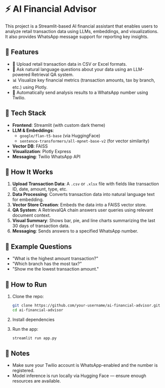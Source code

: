 
# ⚡ AI Financial Advisor

This project is a Streamlit-based AI financial assistant that enables users to analyze retail transaction data using LLMs, embeddings, and visualizations. It also provides WhatsApp message support for reporting key insights.

## 🔧 Features

- 📁 Upload retail transaction data in CSV or Excel formats.
- 💬 Ask natural language questions about your data using an LLM-powered Retrieval QA system.
- 📊 Visualize key financial metrics (transaction amounts, tax by branch, etc.) using Plotly.
- 📲 Automatically send analysis results to a WhatsApp number using Twilio.

## 🧠 Tech Stack

- **Frontend**: Streamlit (with custom dark theme)
- **LLM & Embeddings**:
  - `google/flan-t5-base` (via HuggingFace)
  - `sentence-transformers/all-mpnet-base-v2` (for vector similarity)
- **Vector DB**: FAISS
- **Visualization**: Plotly Express
- **Messaging**: Twilio WhatsApp API

## 🚀 How It Works

1. **Upload Transaction Data**: A `.csv` or `.xlsx` file with fields like transaction ID, date, amount, type, etc.
2. **Data Processing**: Converts transaction data into natural language text for embedding.
3. **Vector Store Creation**: Embeds the data into a FAISS vector store.
4. **QA System**: A RetrievalQA chain answers user queries using relevant document context.
5. **Visual Summary**: Shows bar, pie, and line charts summarizing the last 30 days of transaction data.
6. **Messaging**: Sends answers to a specified WhatsApp number.

## 📝 Example Questions

- "What is the highest amount transaction?"
- "Which branch has the most tax?"
- "Show me the lowest transaction amount."

## 📁 How to Run

1. Clone the repo:
    ```bash
    git clone https://github.com/your-username/ai-financial-advisor.git
    cd ai-financial-advisor
    ```

2. Install dependencies


3. Run the app:
    ```bash
    streamlit run app.py
    ```


## 📌 Notes

- Make sure your Twilio account is WhatsApp-enabled and the number is registered.
- Model inference is run locally via Hugging Face — ensure enough resources are available.

